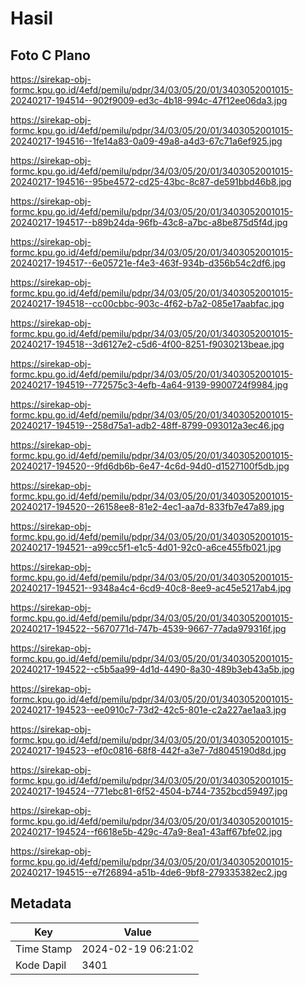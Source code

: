 # Hasil

## Foto C Plano

https://sirekap-obj-formc.kpu.go.id/4efd/pemilu/pdpr/34/03/05/20/01/3403052001015-20240217-194514--902f9009-ed3c-4b18-994c-47f12ee06da3.jpg

https://sirekap-obj-formc.kpu.go.id/4efd/pemilu/pdpr/34/03/05/20/01/3403052001015-20240217-194516--1fe14a83-0a09-49a8-a4d3-67c71a6ef925.jpg

https://sirekap-obj-formc.kpu.go.id/4efd/pemilu/pdpr/34/03/05/20/01/3403052001015-20240217-194516--95be4572-cd25-43bc-8c87-de591bbd46b8.jpg

https://sirekap-obj-formc.kpu.go.id/4efd/pemilu/pdpr/34/03/05/20/01/3403052001015-20240217-194517--b89b24da-96fb-43c8-a7bc-a8be875d5f4d.jpg

https://sirekap-obj-formc.kpu.go.id/4efd/pemilu/pdpr/34/03/05/20/01/3403052001015-20240217-194517--6e05721e-f4e3-463f-934b-d356b54c2df6.jpg

https://sirekap-obj-formc.kpu.go.id/4efd/pemilu/pdpr/34/03/05/20/01/3403052001015-20240217-194518--cc00cbbc-903c-4f62-b7a2-085e17aabfac.jpg

https://sirekap-obj-formc.kpu.go.id/4efd/pemilu/pdpr/34/03/05/20/01/3403052001015-20240217-194518--3d6127e2-c5d6-4f00-8251-f9030213beae.jpg

https://sirekap-obj-formc.kpu.go.id/4efd/pemilu/pdpr/34/03/05/20/01/3403052001015-20240217-194519--772575c3-4efb-4a64-9139-9900724f9984.jpg

https://sirekap-obj-formc.kpu.go.id/4efd/pemilu/pdpr/34/03/05/20/01/3403052001015-20240217-194519--258d75a1-adb2-48ff-8799-093012a3ec46.jpg

https://sirekap-obj-formc.kpu.go.id/4efd/pemilu/pdpr/34/03/05/20/01/3403052001015-20240217-194520--9fd6db6b-6e47-4c6d-94d0-d1527100f5db.jpg

https://sirekap-obj-formc.kpu.go.id/4efd/pemilu/pdpr/34/03/05/20/01/3403052001015-20240217-194520--26158ee8-81e2-4ec1-aa7d-833fb7e47a89.jpg

https://sirekap-obj-formc.kpu.go.id/4efd/pemilu/pdpr/34/03/05/20/01/3403052001015-20240217-194521--a99cc5f1-e1c5-4d01-92c0-a6ce455fb021.jpg

https://sirekap-obj-formc.kpu.go.id/4efd/pemilu/pdpr/34/03/05/20/01/3403052001015-20240217-194521--9348a4c4-6cd9-40c8-8ee9-ac45e5217ab4.jpg

https://sirekap-obj-formc.kpu.go.id/4efd/pemilu/pdpr/34/03/05/20/01/3403052001015-20240217-194522--5670771d-747b-4539-9667-77ada979316f.jpg

https://sirekap-obj-formc.kpu.go.id/4efd/pemilu/pdpr/34/03/05/20/01/3403052001015-20240217-194522--c5b5aa99-4d1d-4490-8a30-489b3eb43a5b.jpg

https://sirekap-obj-formc.kpu.go.id/4efd/pemilu/pdpr/34/03/05/20/01/3403052001015-20240217-194523--ee0910c7-73d2-42c5-801e-c2a227ae1aa3.jpg

https://sirekap-obj-formc.kpu.go.id/4efd/pemilu/pdpr/34/03/05/20/01/3403052001015-20240217-194523--ef0c0816-68f8-442f-a3e7-7d8045190d8d.jpg

https://sirekap-obj-formc.kpu.go.id/4efd/pemilu/pdpr/34/03/05/20/01/3403052001015-20240217-194524--771ebc81-6f52-4504-b744-7352bcd59497.jpg

https://sirekap-obj-formc.kpu.go.id/4efd/pemilu/pdpr/34/03/05/20/01/3403052001015-20240217-194524--f6618e5b-429c-47a9-8ea1-43aff67bfe02.jpg

https://sirekap-obj-formc.kpu.go.id/4efd/pemilu/pdpr/34/03/05/20/01/3403052001015-20240217-194515--e7f26894-a51b-4de6-9bf8-279335382ec2.jpg


## Metadata

| Key        | Value               |
| ---------- | ------------------- |
| Time Stamp | 2024-02-19 06:21:02 |
| Kode Dapil | 3401                |



